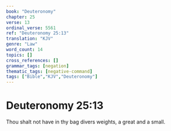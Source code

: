 ```yaml
---
book: "Deuteronomy"
chapter: 25
verse: 13
ordinal_verse: 5561
ref: "Deuteronomy 25:13"
translation: "KJV"
genre: "Law"
word_count: 14
topics: []
cross_references: []
grammar_tags: [negation]
thematic_tags: [negative-command]
tags: ["Bible","KJV","Deuteronomy"]
---
```


# Deuteronomy 25:13

Thou shalt not have in thy bag divers weights, a great and a small.
